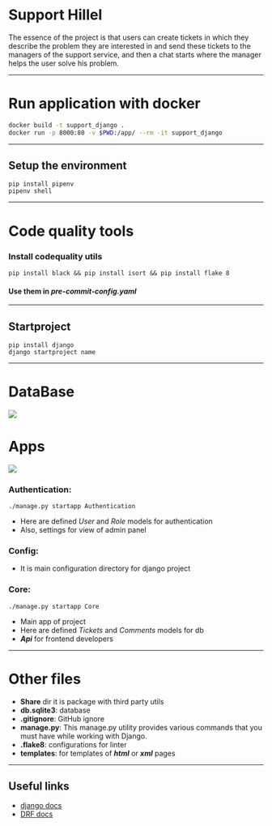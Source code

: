 # Support Hillel

The essence of the project is that users can create tickets in which they describe the problem they are interested in
and send these tickets to the managers of the support service, and then a chat starts where the manager helps the user
solve his problem.
___

# Run application with docker
```bash
docker build -t support_django .
docker run -p 8000:80 -v $PWD:/app/ --rm -it support_django
```
___

## Setup the environment

```
pip install pipenv
pipenv shell
```

___

# Code quality tools

### Install codequality utils

```
pip install black && pip install isort && pip install flake 8
```

#### Use them in *pre-commit-config.yaml*

___

## Startproject

```
pip install django
django startproject name
```

___

# DataBase

![](/home/tornesko/PycharmProjects/HillelSupport/docs/database.png)

# Apps

![](/home/tornesko/PycharmProjects/HillelSupport/docs/file_structure.jpeg)

### Authentication:

```
./manage.py startapp Authentication
```

- Here are defined *User* and *Role* models for authentication
- Also, settings for view of admin panel

### Config:

- It is main configuration directory for django project

### Core:

```
./manage.py startapp Core
```

- Main app of project
- Here are defined *Tickets* and *Comments* models for db
- ***Api*** for frontend developers

___

# Other files

- **Share** dir it is package with third party utils
- **db.sqlite3**: database
- **.gitignore**: GitHub ignore
- **manage.py**: This manage.py utility provides various commands that you must have while working with Django.
- **.flake8**: configurations for linter
- **templates**: for templates of ***html*** or ***xml*** pages

___

## Useful links

- [django docs](https://docs.djangoproject.com/en/4.1/)
- [DRF docs](https://www.django-rest-framework.org/)

